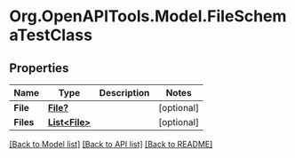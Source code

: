 # Org.OpenAPITools.Model.FileSchemaTestClass

## Properties

Name | Type | Description | Notes
------------ | ------------- | ------------- | -------------
**File** | [**File?**](File.md) |  | [optional] 
**Files** | [**List&lt;File&gt;**](File.md) |  | [optional] 

[[Back to Model list]](../README.md#documentation-for-models) [[Back to API list]](../README.md#documentation-for-api-endpoints) [[Back to README]](../README.md)

